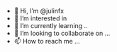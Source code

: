 - 👋 Hi, I’m @julinfx
- 👀 I’m interested in 
- 🌱 I’m currently learning ..
- 💞️ I’m looking to collaborate on ...
- 📫 How to reach me ...

<!---
julinfx/julinfx is a ✨ special ✨ repository because its `README.md` (this file) appears on your GitHub profile.
You can click the Preview link to take a look at your changes.
--->
